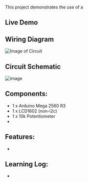 This project demonstrates the use of a 

## Live Demo
[comment]: # (insert video in the next line)


## Wiring Diagram
![Image of Circuit]()

## Circuit Schematic
![image]()

## Components:
- 1 x Arduino Mega 2560 R3
- 1 x LCD1602 (non-i2c)
- 1 x 10k Potentiometer
- 

## Features:
- 

## Learning Log:
- 
